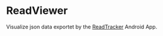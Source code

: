 # ReadViewer
Visualize json data exportet by the [ReadTracker](https://github.com/christoffer/readtracker) Android App.
